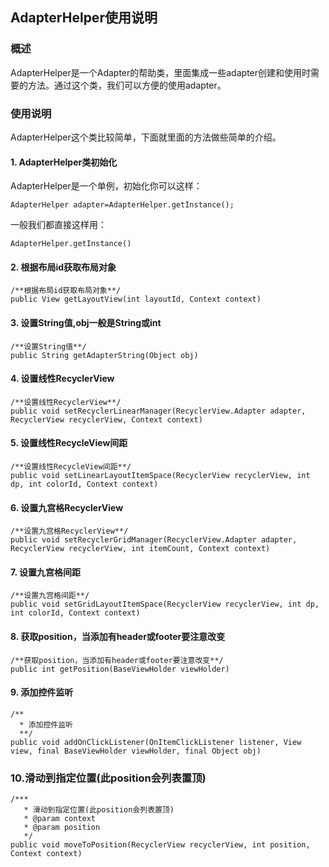 ## AdapterHelper使用说明

### 概述
AdapterHelper是一个Adapter的帮助类，里面集成一些adapter创建和使用时需要的方法。通过这个类，我们可以方便的使用adapter。

### 使用说明
AdapterHelper这个类比较简单，下面就里面的方法做些简单的介绍。
#### 1. AdapterHelper类初始化
AdapterHelper是一个单例，初始化你可以这样：
```
AdapterHelper adapter=AdapterHelper.getInstance();
```
一般我们都直接这样用：
```
AdapterHelper.getInstance()
```
#### 2. 根据布局id获取布局对象
```
/**根据布局id获取布局对象**/
public View getLayoutView(int layoutId, Context context)
```
#### 3. 设置String值,obj一般是String或int
```
/**设置String值**/
public String getAdapterString(Object obj)
```
#### 4. 设置线性RecyclerView
```
/**设置线性RecyclerView**/
public void setRecyclerLinearManager(RecyclerView.Adapter adapter, RecyclerView recyclerView, Context context)
```
#### 5. 设置线性RecycleView间距
```
/**设置线性RecycleView间距**/
public void setLinearLayoutItemSpace(RecyclerView recyclerView, int dp, int colorId, Context context) 
```
#### 6. 设置九宫格RecyclerView
```
/**设置九宫格RecyclerView**/
public void setRecyclerGridManager(RecyclerView.Adapter adapter, RecyclerView recyclerView, int itemCount, Context context)
```
#### 7. 设置九宫格间距
```
/**设置九宫格间距**/
public void setGridLayoutItemSpace(RecyclerView recyclerView, int dp, int colorId, Context context)
```
#### 8. 获取position，当添加有header或footer要注意改变
```
/**获取position，当添加有header或footer要注意改变**/
public int getPosition(BaseViewHolder viewHolder) 
```
#### 9. 添加控件监听
```
/**
  * 添加控件监听
  **/
public void addOnClickListener(OnItemClickListener listener, View view, final BaseViewHolder viewHolder, final Object obj)
```
### 10.滑动到指定位置(此position会列表置顶)
```
/***
   * 滑动到指定位置(此position会列表置顶)
   * @param context
   * @param position
   */
public void moveToPosition(RecyclerView recyclerView, int position, Context context)
```
